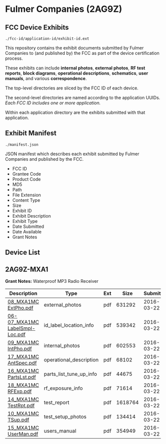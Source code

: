 # Fulmer Companies (2AG9Z)
## FCC Device Exhibits

```
./fcc-id/application-id/exhibit-id.ext
```

This repository contains the exhibit documents submitted by Fulmer Companies to (and published by) the FCC as part of the device certification process.

These exhibits can include **internal photos**, **external photos**, **RF test reports**, **block diagrams**, **operational descriptions**, **schematics**, **user manuals**, and various **correspondence**.

The top-level directories are sliced by the FCC ID of each device.

The second-level directories are named according to the application UUIDs. *Each FCC ID includes one or more application.*

Within each application directory are the exhibits submitted with that application. 

## Exhibit Manifest

```
./manifest.json
```

JSON manifest which describes each exhibit submitted by Fulmer Companies and published by the FCC.

- FCC ID
- Grantee Code
- Product Code
- MD5
- Path
- File Extension
- Content Type
- Size
- Exhibit ID
- Exhibit Description
- Exhibit Type
- Date Submitted
- Date Available
- Grant Notes

## Device List
## 2AG9Z-MXA1
**Grant Notes:** Waterproof MP3 Radio Receiver

| Description | Type | Ext | Size | Submitted | Available |
| ----------- | ---- | --- | ---- | --------- | --------- |
| [08_MXA1MC ExtPho.pdf](2AG9Z-MXA1/c7fa0372a6d329a117d6daa245b387dc/2937441.pdf) | external_photos | pdf | 631292 | 2016-03-22 | 2016-03-22 |
| [06-07_MXA1MC LabelSmpl-Loc.pdf](2AG9Z-MXA1/c7fa0372a6d329a117d6daa245b387dc/2937442.pdf) | id_label_location_info | pdf | 539342 | 2016-03-22 | 2016-03-22 |
| [09_MXA1MC IntPho.pdf](2AG9Z-MXA1/c7fa0372a6d329a117d6daa245b387dc/2937443.pdf) | internal_photos | pdf | 602553 | 2016-03-22 | 2016-03-22 |
| [17_MXA1MC AntSpec.pdf](2AG9Z-MXA1/c7fa0372a6d329a117d6daa245b387dc/2937451.pdf) | operational_description | pdf | 68102 | 2016-03-22 | 2016-03-22 |
| [16_MXA1MC PartsLst.pdf](2AG9Z-MXA1/c7fa0372a6d329a117d6daa245b387dc/2937449.pdf) | parts_list_tune_up_info | pdf | 44675 | 2016-03-22 | 2016-03-22 |
| [18_MXA1MC RFExp.pdf](2AG9Z-MXA1/c7fa0372a6d329a117d6daa245b387dc/2937450.pdf) | rf_exposure_info | pdf | 71614 | 2016-03-22 | 2016-03-22 |
| [14_MXA1MC TestRpt.pdf](2AG9Z-MXA1/c7fa0372a6d329a117d6daa245b387dc/2937446.pdf) | test_report | pdf | 1618764 | 2016-03-22 | 2016-03-22 |
| [10_MXA1MC TSup.pdf](2AG9Z-MXA1/c7fa0372a6d329a117d6daa245b387dc/2937447.pdf) | test_setup_photos | pdf | 134414 | 2016-03-22 | 2016-03-22 |
| [15_MXA1MC UserMan.pdf](2AG9Z-MXA1/c7fa0372a6d329a117d6daa245b387dc/2937448.pdf) | users_manual | pdf | 354949 | 2016-03-22 | 2016-03-22 |
